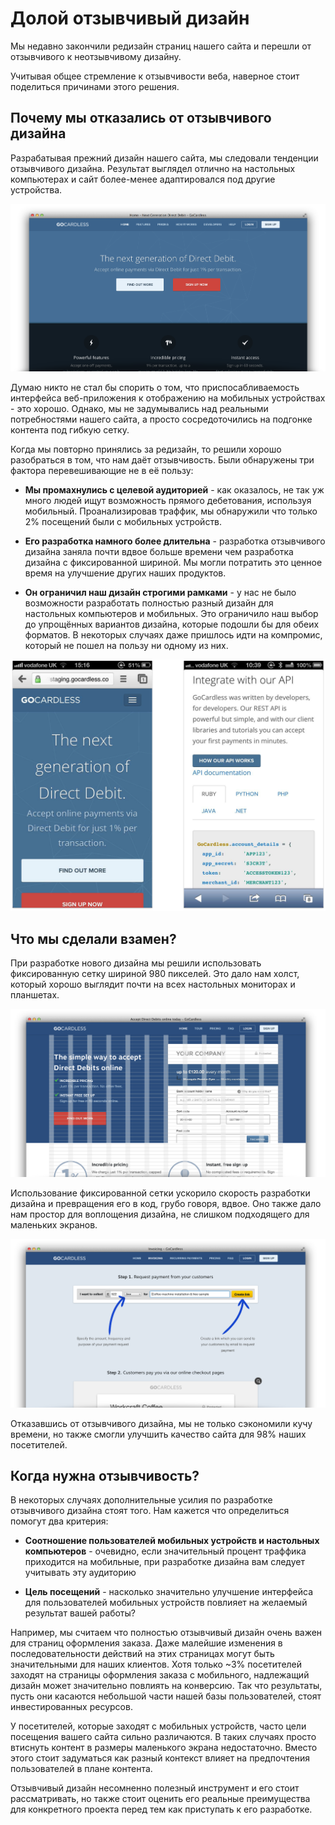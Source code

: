 # Долой отзывчивый дизайн

Мы недавно закончили редизайн страниц нашего сайта и перешли от отзывчивого к 
неотзывчивому дизайну.

Учитывая общее стремление к отзывчивости веба, наверное стоит поделиться 
причинами этого решения. 

## Почему мы отказались от отзывчивого дизайна

Разрабатывая прежний дизайн нашего сайта, мы следовали тенденции отзывчивого 
дизайна. Результат выглядел отлично на настольных компьютерах и сайт более-менее 
адаптировался под другие устройства.

![Старая главная страница][Старый дизайн главной страницы]

Думаю никто не стал бы спорить о том, что приспосабливаемость интерфейса 
веб-приложения к отображению на мобильных устройствах - это хорошо. Однако, мы 
не задумывались над реальными потребностями нашего сайта, а просто 
сосредоточились на подгонке контента под гибкую сетку.

Когда мы повторно принялись за редизайн, то решили хорошо разобраться в том, что 
нам даёт отзывчивость. Были обнаружены три фактора перевешивающие не в её пользу:

* **Мы промахнулись с целевой аудиторией** - как оказалось, не так уж много 
людей ищут возможность прямого дебетования, используя мобильный. Проанализировав 
траффик, мы обнаружили что только 2% посещений были с мобильных устройств. 

* **Его разработка намного более длительна** - разработка отзывчивого дизайна 
заняла почти вдвое больше времени чем разработка дизайна с фиксированной шириной. 
Мы могли потратить это ценное время на улучшение других наших продуктов. 

* **Он ограничил наш дизайн строгими рамками** - у нас не было возможности 
разработать полностью разный дизайн для настольных компьютеров и мобильных. Это 
ограничило наш выбор до упрощённых вариантов дизайна, которые подошли бы для 
обеих форматов. В некоторых случаях даже пришлось идти на компромис, который не 
пошел на пользу ни одному из них. 

![Версия для мобильных][Примеры старого дизайна на мобильных устройствах]

## Что мы сделали взамен?

При разработке нового дизайна мы решили использовать фиксированную сетку шириной 
980 пикселей. Это дало нам холст, который хорошо выглядит почти на всех 
настольных мониторах и планшетах. 

![Сетка][При разработке нового дизайна мы решили использовать фиксированную сетку шириной 980 пикселей]

Использование фиксированной сетки ускорило скорость разработки дизайна и 
превращения его в код, грубо говоря, вдвое. Оно также дало нам простор для 
воплощения дизайна, не слишком подходящего для маленьких экранов. 

![Страница «Invoicing»][Новый дизайн страницы «Invoicing»]

Отказавшись от отзывчивого дизайна, мы не только сэкономили кучу времени, но 
также смогли улучшить качество сайта для 98% наших посетителей. 

## Когда нужна отзывчивость?

В некоторых случаях дополнительные усилия по разработке отзывчивого дизайна 
стоят того. Нам кажется что определиться помогут два критерия:

* **Соотношение пользователей мобильных устройств и настольных компьютеров** - 
очевидно, если значительный процент траффика приходится на мобильные, при 
разработке дизайна вам следует учитывать эту аудиторию

* **Цель посещений** - насколько значительно улучшение интерфейса для 
пользователей мобильных устройств повлияет на желаемый результат вашей работы?

Например, мы считаем что полностью отзывчивый дизайн очень важен для страниц 
оформления заказа. Даже малейшие изменения в последовательности действий на этих 
страницах могут быть значительными для наших клиентов. Хотя только ~3% 
посетителей заходят на страницы оформления заказа с мобильного, надлежащий 
дизайн может значительно повлиять на конверсию. Так что результаты, пусть они 
касаются небольшой части нашей базы пользователей, стоят инвестированных 
ресурсов. 

У посетителей, которые заходят с мобильных устройств, часто цели посещения 
вашего сайта сильно различаются. В таких случаях просто втиснуть контент в 
размеры маленького экрана недостаточно. Вместо этого стоит задуматься как разный 
контекст влияет на предпочтения пользователей в плане контента. 

Отзывчивый дизайн несомненно полезный инструмент и его стоит рассматривать, но 
также стоит оценить его реальные преимущества для конкретного проекта перед тем 
как приступать к его разработке.

[Старый дизайн главной страницы]: img/unresponsive-design1%402x.png?raw=true&amp;repo=unresponsive-design
[Примеры старого дизайна на мобильных устройствах]: img/unresponsive-design2%402x.png?raw=true&amp;repo=unresponsive-design
[При разработке нового дизайна мы решили использовать фиксированную сетку шириной 980 пикселей]: img/unresponsive-design3%402x.png?raw=true&amp;repo=unresponsive-design
[Новый дизайн страницы «Invoicing»]: img/unresponsive-design4%402x.png?raw=true&amp;repo=unresponsive-design